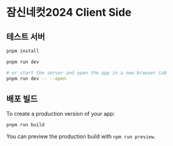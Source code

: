 # 잠신네컷2024 Client Side

## 테스트 서버

```bash
pnpm install

pnpm run dev

# or start the server and open the app in a new browser tab
pnpm run dev -- --open
```

## 배포 빌드

To create a production version of your app:

```bash
pnpm run build
```

You can preview the production build with `npm run preview`.
